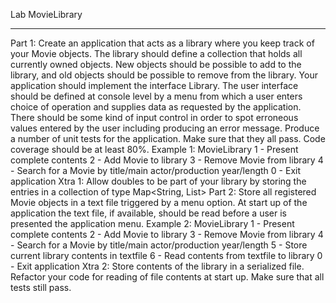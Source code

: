Lab MovieLibrary
_______________________________________________________________________
Part 1:
Create an application that acts as a library where you keep track of your Movie objects.
The library should define a collection that holds all currently owned objects.
New objects should be possible to add to the library, and old objects should be possible to
remove from the library. Your application should implement the interface Library.
The user interface should be defined at console level by a menu from which a user enters
choice of operation and supplies data as requested by the application.
There should be some kind of input control in order to spot erroneous values entered by
the user including producing an error message.
Produce a number of unit tests for the application. Make sure that they all pass.
Code coverage should be at least 80%.
Example 1: MovieLibrary
1 - Present complete contents
2 - Add Movie to library
3 - Remove Movie from library
4 - Search for a Movie by title/main actor/production year/length
0 - Exit application
Xtra 1: Allow doubles to be part of your library by storing the entries in a collection of
type Map<String, List<Movie>>
Part 2: Store all registered Movie objects in a text file triggered by a menu option.
At start up of the application the text file, if available, should be read before a
user is presented the application menu.
Example 2: MovieLibrary
1 - Present complete contents
2 - Add Movie to library
3 - Remove Movie from library
4 - Search for a Movie by title/main actor/production year/length
5 - Store current library contents in textfile
6 - Read contents from textfile to library
0 - Exit application
Xtra 2:
Store contents of the library in a serialized file. Refactor your code for reading
of file contents at start up. Make sure that all tests still pass.
